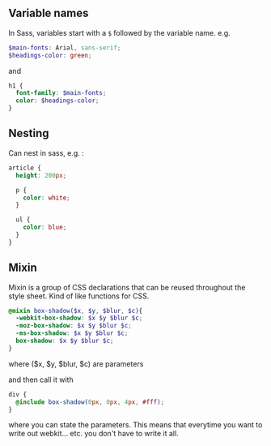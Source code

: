 ## Variable names

In Sass, variables start with a `$` followed by the variable name.
e.g. 
```scss
$main-fonts: Arial, sans-serif;
$headings-color: green;
```
and 
```scss
h1 {
  font-family: $main-fonts;
  color: $headings-color;
}
```

## Nesting 

Can nest in sass, e.g. : 
```scss
article {
  height: 200px;

  p {
    color: white;
  }

  ul {
    color: blue;
  }
}
```


## Mixin 

Mixin is a group of CSS declarations that can be reused throughout the style sheet. Kind of like functions for CSS. 

```scss
@mixin box-shadow($x, $y, $blur, $c){ 
  -webkit-box-shadow: $x $y $blur $c;
  -moz-box-shadow: $x $y $blur $c;
  -ms-box-shadow: $x $y $blur $c;
  box-shadow: $x $y $blur $c;
}
```

where ($x, $y, $blur, $c) are parameters

and then call it with 
```scss
div {
  @include box-shadow(0px, 0px, 4px, #fff);
}
```
where you can state the parameters. This means that everytime you want to write out webkit... etc. you don't have to write it all. 

